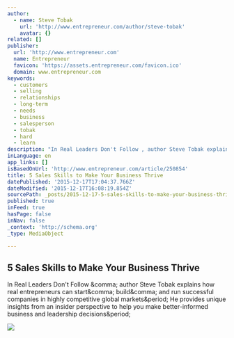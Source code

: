 ```yaml
---
author:
  - name: Steve Tobak
    url: 'http://www.entrepreneur.com/author/steve-tobak'
    avatar: {}
related: []
publisher:
  url: 'http://www.entrepreneur.com'
  name: Entrepreneur
  favicon: 'https://assets.entrepreneur.com/favicon.ico'
  domain: www.entrepreneur.com
keywords:
  - customers
  - selling
  - relationships
  - long-term
  - needs
  - business
  - salesperson
  - tobak
  - hard
  - learn
description: "In Real Leaders Don't Follow , author Steve Tobak explains how real entrepreneurs can start, build, and run successful companies in highly competitive global markets. He provides unique insights from an insider perspective to help you make better-informed business and leadership decisions."
inLanguage: en
app_links: []
isBasedOnUrl: 'http://www.entrepreneur.com/article/250854'
title: 5 Sales Skills to Make Your Business Thrive
datePublished: '2015-12-17T17:04:37.766Z'
dateModified: '2015-12-17T16:08:19.854Z'
sourcePath: _posts/2015-12-17-5-sales-skills-to-make-your-business-thrive.md
published: true
inFeed: true
hasPage: false
inNav: false
_context: 'http://schema.org'
_type: MediaObject

---
```

<article style=""><h1>5 Sales Skills to Make Your Business Thrive</h1><p>In Real Leaders Don't Follow &amp;comma; author Steve Tobak explains how real entrepreneurs can start&amp;comma; build&amp;comma; and run successful companies in highly competitive global markets&amp;period; He provides unique insights from an insider perspective to help you make better-informed business and leadership decisions&amp;period;</p><img src="https://assets.entrepreneur.com/content/3x2/822/20150422204402-handshake-business-partnership.jpeg" /></article>